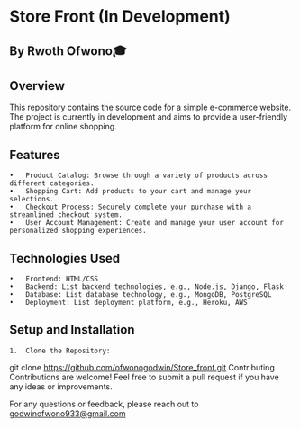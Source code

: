 # Store Front  (In Development)


## By Rwoth Ofwono🎓


## Overview


This repository contains the source code for a simple e-commerce website. The project is currently in development and aims to provide a user-friendly platform for online shopping.


## Features
	•	Product Catalog: Browse through a variety of products across different categories.
	•	Shopping Cart: Add products to your cart and manage your selections.
	•	Checkout Process: Securely complete your purchase with a streamlined checkout system.
	•	User Account Management: Create and manage your user account for personalized shopping experiences.

 
## Technologies Used
	•	Frontend: HTML/CSS
	•	Backend: List backend technologies, e.g., Node.js, Django, Flask
	•	Database: List database technology, e.g., MongoDB, PostgreSQL
	•	Deployment: List deployment platform, e.g., Heroku, AWS

  ## Setup and Installation
	1.	Clone the Repository:
git clone https://github.com/ofwonogodwin/Store_front.git
 Contributing
Contributions are welcome! Feel free to submit a pull request if you have any ideas or improvements.

For any questions or feedback, please reach out to godwinofwono933@gmail.com
